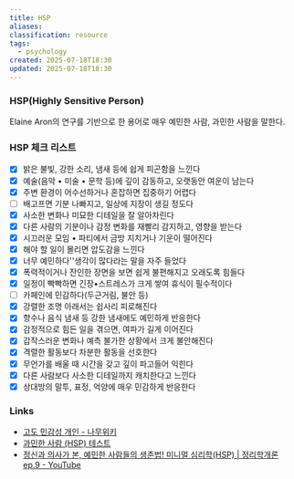 ```yaml
---
title: HSP
aliases: 
classification: resource
tags:
  - psychology
created: 2025-07-18T18:30
updated: 2025-07-18T18:30
---
```


### HSP(Highly Sensitive Person)

Elaine Aron의 연구를 기반으로 한 용어로 매우 예민한 사람, 과민한 사람을 말한다.

### HSP 체크 리스트

- [x] 밝은 불빛, 강한 소리, 냄새 등에 쉽게 피곤함을 느낀다
- [x] 예술(음악 • 미술 • 문학 등)에 깊이 감동하고, 오랫동안 여운이 남는다
- [x] 주변 환경이 어수선하거나 혼잡하면 집중하기 어렵다
- [ ] 배고프면 기분 나빠지고, 일상에 지장이 생길 정도다
- [x] 사소한 변화나 미묘한 디테일을 잘 알아차린다
- [x] 다른 사람의 기분이나 감정 변화를 재빨리 감지하고, 영향을 받는다
- [x] 시끄러운 모임 • 파티에서 금방 지치거나 기운이 떨어진다
- [x] 해야 할 일이 몰리면 압도감을 느낀다
- [x] 너무 예민하다''생각이 많다라는 말을 자주 들었다
- [x] 폭력적이거나 잔인한 장면을 보면 쉽게 불편해지고 오래도록 힘들다
- [x] 일정이 빡빡하면 긴장•스트레스가 크게 쌓여 휴식이 필수적이다
- [ ] 카페인에 민감하다(두근거림, 불안 등)
- [x] 강렬한 조명 아래서는 쉽사리 피로해진다
- [x] 향수나 음식 냄새 등 강한 냄새에도 예민하게 반응한다
- [x] 감정적으로 힘든 일을 겪으면, 여파가 길게 이어진다
- [x] 갑작스러운 변화나 예측 불가한 상황에서 크게 불안해진다
- [x] 격렬한 활동보다 차분한 활동을 선호한다
- [x] 무언가를 배울 때 시간을 갖고 깊이 파고들어 익힌다
- [x] 다른 사람보다 사소한 디테일까지 캐치한다고 느낀다
- [x] 상대방의 말투, 표정, 억양에 매우 민감하게 반응한다

### Links

- [고도 민감성 개인 - 나무위키](https://namu.wiki/w/%EA%B3%A0%EB%8F%84%20%EB%AF%BC%EA%B0%90%EC%84%B1%20%EA%B0%9C%EC%9D%B8)
- [과민한 사람 (HSP) 테스트](https://www.idrlabs.com/kr/highly-sensitive-person/test.php)
- [정신과 의사가 본, 예민한 사람들의 생존법! 미니멀 심리학(HSP) \| 정리학개론 ep.9 - YouTube](https://www.youtube.com/watch?v=xNHotgZImNU&list=WL&index=10)
